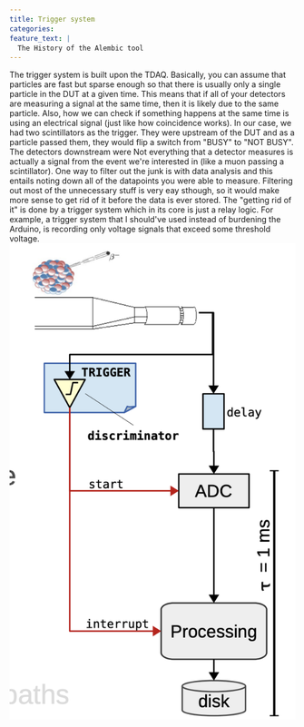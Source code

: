 ```yaml
---
title: Trigger system
categories:
feature_text: |
  The History of the Alembic tool
---
```


The trigger system is built upon the TDAQ. Basically, you can assume that particles are fast but sparse enough so that there is usually only a single particle in the DUT at a given time. This means that if all of your detectors are measuring a signal at the same time, then it is likely due to the same particle. Also, how we can check if something happens at the same time is using an electrical signal (just like how coincidence works). In our case, we had two scintillators as the trigger. They were upstream of the DUT and as a particle passed them, they would flip a switch from "BUSY" to "NOT BUSY". The detectors downstream were
Not everything that a detector measures is actually a signal from the event we're interested in (like a muon passing a scintillator). One way to filter out the junk is with data analysis and this entails noting down all of the datapoints you were able to measure. Filtering out most of the unnecessary stuff is very eay sthough, so it would make more sense to get rid of it before the data is ever stored. The "getting rid of it" is done by a trigger system which in its core is just a relay logic. 
For example, a trigger system that I should've used instead of burdening the Arduino, is recording only voltage signals that exceed some threshold voltage. 
![Easy trigger](/assets/images/easy_trigger.png)

